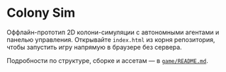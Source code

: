 # Colony Sim

Оффлайн-прототип 2D колони-симуляции с автономными агентами и панелью управления. Открывайте `index.html` из корня репозитория, чтобы запустить игру напрямую в браузере без сервера.

Подробности по структуре, сборке и ассетам — в [`game/README.md`](./game/README.md).
